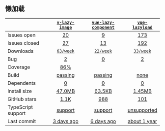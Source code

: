 ## 懒加载
|   | [`v-lazy-image`][b0] | [`vue-lazy-component`][r0] | [`vue-lazyload`][n0] |
|---|:---:|:---:|:----:|
| Issues open           | [20][IO1] | [9][IO2] | [173][IO3] |
| Issues closed         | [27][IC1] | [13][IC2] | [192][IC3] |
| Downloads             | [`63/week`][DL1] | [`22/week`][DL2] | [`33/week`][DL3] |
| Bug             | [2][bug1] | [0][bug2] | [2][bug3] |
| Coverage             | [86%][cover1] |  |  |
| Build                 | [passing][bd1] | [passing][bd2] | [none][bd3] |
| Dependents            | [0][dep1] | [0][dep2] | [0][dep3] |
| Install size          | [47.0MB][IS1] | [63.5KB][IS2] | [1.45MB][IS3] |
| GitHub stars          | [1.1K][stars1] | [988][stars2] | [101][stars3] |
| TypeScript support    | [support][TS1] | [support][TS2] | [unsupported][TS3] |
| Last commit           | [3 days ago][commits1] | [6 days ago][commits2] | [about 1 year][commits3] |

[b0]: https://github.com/alexjoverm/v-lazy-image
[r0]: https://github.com/xunleif2e/vue-lazy-component
[n0]: https://github.com/hilongjw/vue-lazyload

[IO1]: https://github.com/alexjoverm/v-lazy-image/issues
[IO2]: https://github.com/xunleif2e/vue-lazy-component/issues
[IO3]: https://github.com/hilongjw/vue-lazyload/issues
[IC1]: https://github.com/alexjoverm/v-lazy-image/issues
[IC2]: https://github.com/xunleif2e/vue-lazy-component/issues
[IC3]: https://github.com/hilongjw/vue-lazyload/issues

[DL1]: https://www.npmjs.com/package/dawn
[DL2]: https://www.npmjs.com/package/feflow
[DL3]: https://www.npmjs.com/package/workflow-ui

[cover1]: https://coveralls.io/github/alibaba/dawn
[cover2]: https://coveralls.io/github/securingsincity/react-ace

[bd1]: https://www.travis-ci.org/github/alibaba/dawn
[bd2]: https://www.travis-ci.org/github/Tencent/feflow
[bd3]: https://www.travis-ci.org/github/go-workflow/workflow-ui

[bug1]: https://github.com/hilongjw/vue-lazyload/issues?q=is%3Aopen+is%3Aissue+label%3Abug
[bug2]: https://github.com/xunleif2e/vue-lazy-component/issues?q=is%3Aopen+is%3Aissue+label%3Abug
[bug3]: https://github.com/hilongjw/vue-lazyload/issues?q=is%3Aopen+is%3Aissue+label%3Abug

[dep1]: https://www.npmjs.com/package/dawn
[dep2]: https://www.npmjs.com/package/feflow
[dep3]: https://www.npmjs.com/package/workflow-ui

[IS1]: https://packagephobia.com/result?p=dawn
[IS2]: https://packagephobia.com/result?p=feflow
[IS3]: https://packagephobia.com/result?p=workflow-ui

[stars1]: https://github.com/alibaba/dawn/stargazers
[stars2]: https://github.com/Tencent/feflow/stargazers
[stars3]: https://github.com/go-workflow/workflow-ui/stargazers

[TS1]: https://github.com/alibaba/dawn/search?l=typescript
[TS2]: https://github.com/Tencent/feflow/search?l=typescript
[TS3]: https://github.com/go-workflow/workflow-ui/search?l=javascript

[commits1]: https://github.com/alibaba/dawn/commits
[commits2]: https://github.com/Tencent/feflow/commits
[commits3]: https://github.com/go-workflow/workflow-ui/commits
